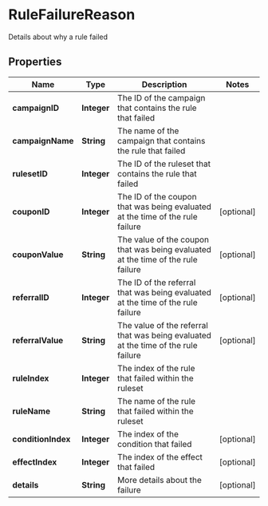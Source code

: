 

# RuleFailureReason

Details about why a rule failed
## Properties

Name | Type | Description | Notes
------------ | ------------- | ------------- | -------------
**campaignID** | **Integer** | The ID of the campaign that contains the rule that failed | 
**campaignName** | **String** | The name of the campaign that contains the rule that failed | 
**rulesetID** | **Integer** | The ID of the ruleset that contains the rule that failed | 
**couponID** | **Integer** | The ID of the coupon that was being evaluated at the time of the rule failure |  [optional]
**couponValue** | **String** | The value of the coupon that was being evaluated at the time of the rule failure |  [optional]
**referralID** | **Integer** | The ID of the referral that was being evaluated at the time of the rule failure |  [optional]
**referralValue** | **String** | The value of the referral that was being evaluated at the time of the rule failure |  [optional]
**ruleIndex** | **Integer** | The index of the rule that failed within the ruleset | 
**ruleName** | **String** | The name of the rule that failed within the ruleset | 
**conditionIndex** | **Integer** | The index of the condition that failed |  [optional]
**effectIndex** | **Integer** | The index of the effect that failed |  [optional]
**details** | **String** | More details about the failure |  [optional]



